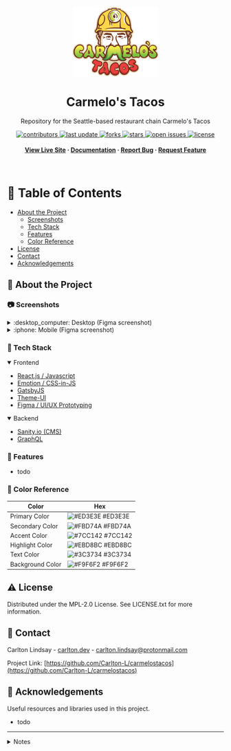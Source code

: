 <div align="center">

  <img src="src/images/Carmelo's-Logo.svg" alt="logo" width="200" height="auto" />
  <h1>Carmelo's Tacos</h1>
  
  <p>
    Repository for the Seattle-based restaurant chain Carmelo's Tacos 
  </p>
  
  
<!-- Badges -->
<p>
  <a href="https://github.com/Carlton-L/carmelostacos/graphs/contributors">
    <img src="https://img.shields.io/github/contributors/Carlton-L/carmelostacos" alt="contributors" />
  </a>
  <a href="">
    <img src="https://img.shields.io/github/last-commit/Carlton-L/carmelostacos" alt="last update" />
  </a>
  <a href="https://github.com/Carlton-L/carmelostacos/network/members">
    <img src="https://img.shields.io/github/forks/Carlton-L/carmelostacos" alt="forks" />
  </a>
  <a href="https://github.com/Carlton-L/carmelostacos/stargazers">
    <img src="https://img.shields.io/github/stars/Carlton-L/carmelostacos" alt="stars" />
  </a>
  <a href="https://github.com/Carlton-L/carmelostacos/issues/">
    <img src="https://img.shields.io/github/issues/Carlton-L/carmelostacos" alt="open issues" />
  </a>
  <a href="https://github.com/Carlton-L/carmelostacos/blob/master/LICENSE.txt">
    <img src="https://img.shields.io/github/license/Carlton-L/carmelostacos" alt="license" />
  </a>
</p>
   
<h4>
    <a href="https://carmelostacos.com">View Live Site</a>
  <span> · </span>
    <a href="https://github.com/Carlton-L/carmelostacos#star2-about-the-project">Documentation</a>
  <span> · </span>
    <a href="https://github.com/Carlton-L/carmelostacos/issues/">Report Bug</a>
  <span> · </span>
    <a href="https://github.com/Carlton-L/carmelostacos/issues/">Request Feature</a>
  </h4>
</div>

<br />

<!-- Table of Contents -->

# :notebook_with_decorative_cover: Table of Contents

- [About the Project](#star2-about-the-project)
  - [Screenshots](#camera-screenshots)
  - [Tech Stack](#space_invader-tech-stack)
  - [Features](#dart-features)
  - [Color Reference](#art-color-reference)
- [License](#warning-license)
- [Contact](#handshake-contact)
- [Acknowledgements](#gem-acknowledgements)

<!-- About the Project -->

## :star2: About the Project

<!-- Screenshots -->

### :camera: Screenshots

<details>
<summary>:desktop_computer: Desktop (Figma screenshot)</summary>
<div align="center"> 
  <img src="https://i.imgur.com/v0YB6DX.png" alt="desktop screenshot" />
</div>
</details>
<details>
<summary>:iphone: Mobile (Figma screenshot)</summary>
<div align="center"> 
  <img src="https://i.imgur.com/lwfQBVc.png" alt="mobile screenshot" />
</div>
</details>
<!-- TechStack -->

### :space_invader: Tech Stack

<details open>
  <summary>Frontend</summary>
  <ul>
    <li><a href="https://reactjs.org/">React.js / Javascript</a></li>
    <li><a href="https://emotion.sh/">Emotion / CSS-in-JS</a></li>
    <li><a href="https://www.gatsbyjs.com/">GatsbyJS</a></li>
    <li><a href="https://theme-ui.com">Theme-UI</a></li>
    <li><a href="https://www.figma.com/">Figma / UI/UX Prototyping</a></li>
  </ul>
</details>

<details open>
  <summary>Backend</summary>
  <ul>
    <li><a href="https://www.sanity.io">Sanity.io (CMS)</a></li>
    <li><a href="https://graphql.org/">GraphQL</a></li>
  </ul>
</details>

<!-- Features -->

### :dart: Features

- todo

<!-- Color Reference -->

### :art: Color Reference

| Color            | Hex                                                              |
| ---------------- | ---------------------------------------------------------------- |
| Primary Color    | ![#ED3E3E](https://via.placeholder.com/10/ED3E3E?text=+) #ED3E3E |
| Secondary Color  | ![#FBD74A](https://via.placeholder.com/10/FBD74A?text=+) #FBD74A |
| Accent Color     | ![#7CC142](https://via.placeholder.com/10/7CC142?text=+) #7CC142 |
| Highlight Color  | ![#EBD8BC](https://via.placeholder.com/10/EBD8BC?text=+) #EBD8BC |
| Text Color       | ![#3C3734](https://via.placeholder.com/10/3C3734?text=+) #3C3734 |
| Background Color | ![#F9F6F2](https://via.placeholder.com/10/F9F6F2?text=+) #F9F6F2 |

<!-- License -->

## :warning: License

Distributed under the MPL-2.0 License. See LICENSE.txt for more information.

<!-- Contact -->

## :handshake: Contact

<!-- TODO: Update email address -->

Carlton Lindsay - [carlton.dev](https://carlton.dev) - carlton.lindsay@protonmail.com

Project Link: [https://github.com/Carlton-L/carmelostacos](https://github.com/Carlton-L/carmelostacos)

<!-- Acknowledgments -->

## :gem: Acknowledgements

Useful resources and libraries used in this project.

- todo

---

<details>
<summary>Notes</summary>

# carmelostacos

_This area is a temporary note-taking page for the time being_

Webpage for Carmelo's Tacos in Seattle

<header>
</header>
<main>
<section>
</section>
</main>
<footer>
</footer>

Borders are represented as <hr>

Menu sections are represented as <dl>
Menu items are represented as <dt>
Menu item deescriptions are represented as <dd>
Error pages have error in <title>

## Sanity

Edit the webpage content here: https://carmelos.sanity.studio/

Drafts will show up in the graphql query but can be identified by their ID (will start with "drafts.")

### Queries:

_These queries are for the Sanity GraphQL Playground, not Gatsby_

#### About:

_Returns an array containing a single object_
query {
allAbout {
abouttitle
aboutcopy
}
}

#### Menu (ordered by order rank):

_Returns an array of menu sections_
query {
allMenu(sort: {orderRank: ASC}) {
name
menulist {
itemname
itemprice
itemdescription
subitemlist {
subitemname
subitemprice
}
}
}
}

#### Gallery:

_Returns an array with a single object (the section) which contains an array of images_
query {
allGallery {
images {
caption
asset {
altText
url
}
}
}
}

#### Locations:

_Returns an array of locations_
query {
allLocation {
locationname
address
hours
}
}

#### Ordering:

_Returns an array of delivery services_
query {
allOrdering {
title
logo {
asset {
url
metadata {
dimensions {
height
width
}
palette {
dominant {
background
foreground
title
}
}
hasAlpha
}
}
}
linklist {
url
location {
\_id
locationname
address
}
}
}
}

#### Contact

_Returns an array containing a single object with contact info (including array of social links)_
query {
allContact {
email
phone
socials {
name
url
}
}
}

</details>
